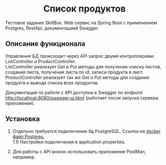 

<h1 align="center">Список продуктов</h1>

Тестовое задание SkillBox.
Web сервис на Spring Boot с применением Postgres, RestApi, документацией Swagger. 

## Описание функционала

Управление БД происходит через API запрос двумя контроллерами: ListController и ProductController.<br>
ListController реализует Get и Put методы для получения списка листов, создания листа, получения листа по id, записи продукта в лист.<br>
ProductController реализует так же Get и Put методы для создания продукта и вывода списка всех продуктов.

Документация по работе с API доступна в Swagger по endpoint <a href="http://localhost:8080/swagger-ui.html">http://localhost:8080/swagger-ui.html</a> (работает после запуска сервера приложения).

## Установка

1) Отдельно требуется подключение бд PostgreSQL. Ссылка на <a href="https://hub.docker.com/_/postgres">docker файл Postgres.</a><br>
1.1) Настройки подключения в application.properties.

2) Для работы с API можно использовать приложение PostMan, например.
